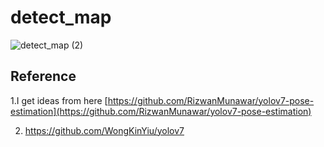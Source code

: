 # detect_map


![detect_map (2)](https://user-images.githubusercontent.com/106456346/205005129-615cec8e-9d77-479e-a72e-afcc015bcb77.gif)







## Reference
1.I get ideas from here   [https://github.com/RizwanMunawar/yolov7-pose-estimation](https://github.com/RizwanMunawar/yolov7-pose-estimation)


2. https://github.com/WongKinYiu/yolov7
